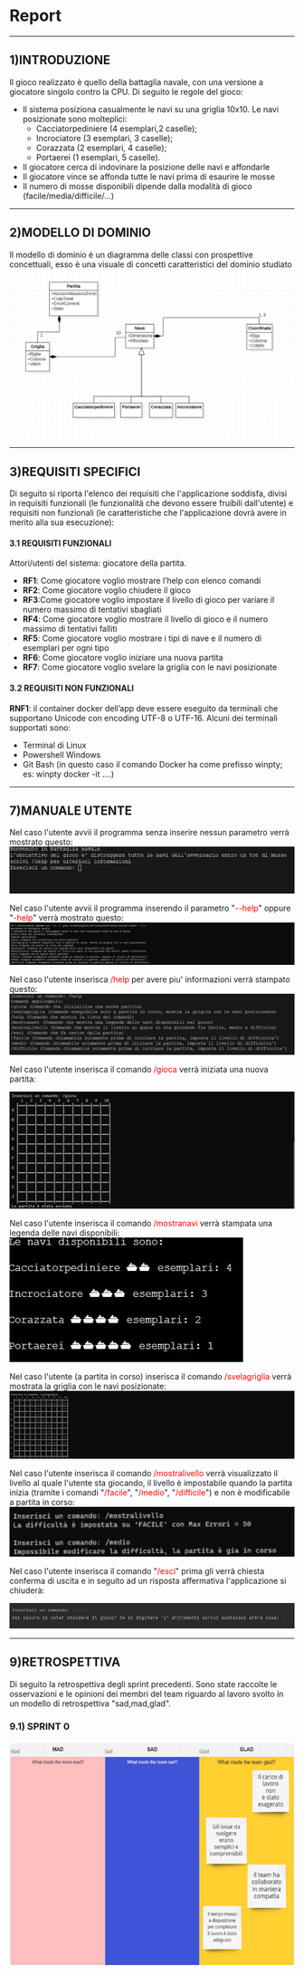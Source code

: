 # Report
---

## 1)INTRODUZIONE
Il gioco realizzato è quello della battaglia navale, con una versione a giocatore singolo contro la CPU. Di seguito le regole del gioco:
* Il sistema posiziona casualmente le navi su una griglia 10x10. Le navi posizionate sono molteplici: 
    * Cacciatorpediniere (4 esemplari,2 caselle);
    * Incrociatore (3 esemplari, 3 caselle);
    * Corazzata (2 esemplari, 4 caselle);
    * Portaerei (1 esemplari, 5 caselle).
* Il giocatore cerca di indovinare la posizione delle navi e affondarle 
* Il giocatore vince se affonda tutte le navi prima di esaurire le mosse 
* Il numero di mosse disponibili dipende dalla modalità di gioco (facile/media/difficile/…)

---

## 2)MODELLO DI DOMINIO
Il modello di dominio è un diagramma delle classi con prospettive concettuali, esso è una visuale di concetti caratteristici del dominio studiato
![Schema_Star_Uml](./img/Schema_Star_Uml.png)

---
## 3)REQUISITI SPECIFICI
Di seguito si riporta l'elenco dei requisiti che l'applicazione soddisfa, divisi in requisiti funzionali (le funzionalità che devono essere fruibili dall'utente) e requisiti non funzionali (le caratteristiche che l'applicazione dovrà avere in merito alla sua esecuzione):
#### 3.1 REQUISITI FUNZIONALI
Attori/utenti del sistema: giocatore della partita.
* **RF1**: Come giocatore voglio mostrare l’help con elenco comandi
* **RF2**: Come giocatore voglio chiudere il gioco
* **RF3**:Come giocatore voglio impostare il livello di gioco per variare il numero massimo di tentativi sbagliati
* **RF4**: Come giocatore voglio mostrare il livello di gioco e il numero massimo di tentativi falliti
* **RF5**: Come giocatore voglio mostrare i tipi di nave e il numero di esemplari per ogni tipo
* **RF6**: Come giocatore voglio iniziare una nuova partita
* **RF7**: Come giocatore voglio svelare la griglia con le navi posizionate


#### 3.2 REQUISITI NON FUNZIONALI
**RNF1**: il container docker dell’app deve essere eseguito da terminali che supportano Unicode con encoding UTF-8 o UTF-16. Alcuni dei terminali supportati sono:
*	Terminal di Linux
*	Powershell Windows
*	Git Bash (in questo caso il comando Docker ha come prefisso winpty; es: winpty docker -it ....)

----

## 7)MANUALE UTENTE
Nel caso l'utente avvii il programma senza inserire nessun parametro verrà mostrato questo:
![Descrizione](./img/Descrizione.jpg)

Nel caso l'utente avvii il programma inserendo il parametro "<span style="color:red">--help</span>" oppure "<span style="color:red">-help</span>" verrà mostrato questo:
![helpconparametro](./img/Helpconparametro.jpg)

Nel caso l'utente inserisca <span style="color:red">/help</span> per avere piu' informazioni verrà stampato questo:
![helpbase](./img/helpbase.jpg)

Nel caso l'utente inserisca il comando <span style="color:red">/gioca</span> verrà iniziata una nuova partita:

![NuovoGioca](./img/NuovoGioca.png)

Nel caso l'utente inserisca il comando <span style="color:red">/mostranavi</span> verrà stampata una legenda delle navi disponibili:
![Mostranavi](./img/MostraNavi.jpg)

Nel caso l'utente (a partita in corso) inserisca il comando <span style="color:red">/svelagriglia</span> verrà mostrata la griglia con le navi posizionate:
![StampaGriglia](./img/StampaGriglia.jpg)

Nel caso l'utente inserisca il comando <span style="color:red">/mostralivello</span> verrà visualizzato il livello al quale l'utente sta giocando, il livello è impostabile quando la partita inizia (tramite i comandi "<span style="color:red">/facile</span>", "<span style="color:red">/medio</span>", "<span style="color:red">/difficile</span>") e non è modificabile a partita in corso:
![mostralivello](./img/mostralivello.jpg)

Nel caso l'utente inserisca il comando "<span style="color:red">/esci</span>" prima gli verrà chiesta conferma di uscita e in seguito ad un risposta affermativa l'applicazione si chiuderà:

![esci](./img/esci.jpg)


---

## 9)RETROSPETTIVA
Di seguito la retrospettiva degli sprint precedenti. Sono state raccolte le 
osservazioni e le opinioni dei membri del team riguardo al lavoro svolto in
un modello di retrospettiva "sad,mad,glad".
### 9.1) SPRINT 0

![Retrospettiva](./img/Retrospettiva.png)
